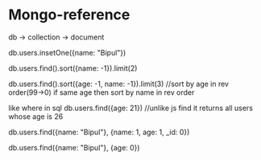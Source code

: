 # Mongo-reference

db -> collection -> document

db.users.insetOne({name: "Bipul"})

db.users.find().sort({name: -1}).limit(2)

db.users.find().sort({age: -1, name: -1}).limit(3) //sort by age in rev order(99->0) if same age then sort by name in rev order

like where in sql
db.users.find({age: 21}) //unlike js find it returns all users whose age is 26

db.users.find({name: "Bipul"}, {name: 1, age: 1, _id: 0})

db.users.find({name: "Bipul"}, {age: 0})
